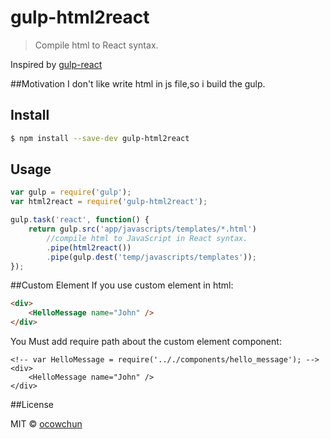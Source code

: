 # gulp-html2react
> Compile html to React syntax.

Inspired by [gulp-react](https://github.com/sindresorhus/gulp-react/blob/master/index.js)

##Motivation
I don't like write html in js file,so i build the gulp.

## Install

```sh
$ npm install --save-dev gulp-html2react
```

## Usage

```js
var gulp = require('gulp');
var html2react = require('gulp-html2react');

gulp.task('react', function() {
	return gulp.src('app/javascripts/templates/*.html')
		//compile html to JavaScript in React syntax.
		.pipe(html2react())
		.pipe(gulp.dest('temp/javascripts/templates'));
});
```

##Custom Element
If you use custom element in html:
```html
<div>
	<HelloMessage name="John" />
</div>
```

You Must add require path about the custom element component:

```
<!-- var HelloMessage = require('.././components/hello_message'); -->
<div>
	<HelloMessage name="John" />
</div>
```

##License

MIT © [ocowchun](mailto:ocowchun@gmail.com)
